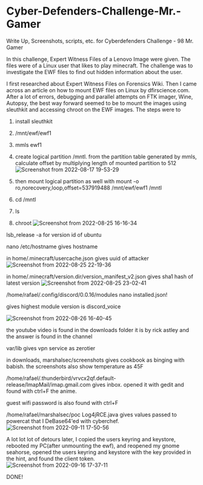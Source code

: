 # Cyber-Defenders-Challenge-Mr.-Gamer
Write Up, Screenshots, scripts, etc. for Cyberdefenders Challenge - 98 Mr. Gamer

In this challenge, Expert Witness Files of a Lenovo Image were given. The files were of a Linux user that likes to play minecraft. The challenge was to investigate the EWF files to find out hidden information about the user. 

I first researched about Expert Witness Files on Forensics Wiki. Then I came across an article on how to mount EWF files on Linux by dfirscience.com. After a lot of errors, debugging and parallel attempts on FTK imager, Wine, Autopsy, the best way forward seemed to be to mount the images using sleuthkit and accessing chroot on the EWF images. The steps were to 

1. install sleuthkit
2. /mnt/ewf/ewf1
3. mmls ewf1
4. create logical partition /mntl. from the partition table generated by mmls,      calculate offset by multiplying length of mounted partition to 512 
![Screenshot from 2022-08-17 19-53-29](https://user-images.githubusercontent.com/24385029/203779696-00ac3fd5-3554-4797-9ddc-56526bdd0eb2.png)

5. then mount logical partition as well with 
   mount -o ro,norecovery,loop,offset=537919488 /mnt/ewf/ewf1 /mntl 
6. cd /mntl
7. ls
8. chroot
![Screenshot from 2022-08-25 16-16-34](https://user-images.githubusercontent.com/24385029/203781237-82ff6dc9-dc83-4311-895e-8324c0e7dd8b.png)

lsb_release -a for version id of ubuntu

nano /etc/hostname gives hostname

in home/.minecraft/usercache.json gives uuid of attacker
![Screenshot from 2022-08-25 22-19-36](https://user-images.githubusercontent.com/24385029/203781366-ddbfee0c-726b-41b3-9fd2-c5255a4a9edc.png)


in home/.minecraft/version.dir/version_manifest_v2.json gives sha1 hash of latest version
![Screenshot from 2022-08-25 23-02-41](https://user-images.githubusercontent.com/24385029/203781454-f99da4f8-0240-4ab3-9943-e9c409ea745f.png)


/home/rafael/.config/discord/0.0.16/modules 
nano installed.json!

gives highest module version is discord_voice

![Screenshot from 2022-08-26 16-40-45](https://user-images.githubusercontent.com/24385029/203781556-6bc0c4b6-c43d-42cf-bc74-065784024601.png)


the youtube video is found in the downloads folder it is by rick astley and the answer is found in the channel

var/lib gives vpn service as zerotier

in downloads, marshalsec/screenshots gives cookbook as binging with babish. the screenshots also show temperature as 45F

/home/rafael/.thunderbird/vrvcx2qf.default-release/ImapMail/imap.gmail.com gives inbox. opened it with gedit and found with ctrl+F the anime.

guest wifi password is also found with ctrl+F 

/home/rafael/marshalsec/poc Log4jRCE.java gives values passed to powercat that I DeBase64'ed with cyberchef.
![Screenshot from 2022-09-11 17-50-56](https://user-images.githubusercontent.com/24385029/203782151-b0511830-fde4-4097-9fcd-573aa07448d6.png)


A lot lot lot of detours later, I copied the users keyring and keystore, rebooted my PC(after unmounting the ewf), and reopened my gnome seahorse, opened the users keyring and keystore with the key provided in the hint, and found the client token.
![Screenshot from 2022-09-16 17-37-11](https://user-images.githubusercontent.com/24385029/203782092-1a508a52-4ef1-4c5b-8a94-1d3db2221d86.png)


DONE!

